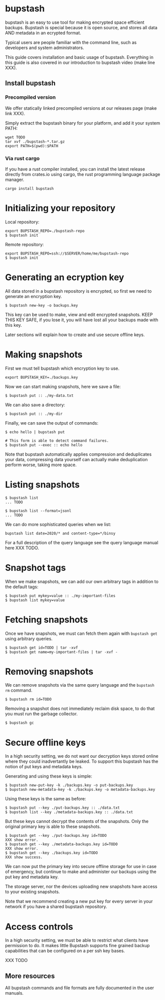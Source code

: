 # bupstash 

bupstash is an easy to use tool for making encrypted space efficient backups. Bupstash
is special because it is open source, and stores all data AND metadata in an ecrypted format.

 Typical
users are people familiar with the command line, such as developers and system administrators.


This guide covers installation and basic usage of bupstash.
Everything in this guide is also covered in our introduction to bupstash video (make line XXX).

## Install bupstash

### Precompiled version 

We offer statically linked precompiled versions at our releases page (make link XXX).

Simply extract the bupstash binary for your platform, and add it your system PATH:

```
wget TODO
tar xvf ./bupstash-*.tar.gz
export PATH=$(pwd):$PATH
```

### Via rust cargo

If you have a rust compiler installed, you can install the latest release
directly from crates.io using cargo, the rust programming language package manager.

```
cargo install bupstash
```

# Initializing your repository

Local repository:
```
export BUPSTASH_REPO=./bupstash-repo
$ bupstash init
```

Remote repository:

```
export BUPSTASH_REPO=ssh://$SERVER/home/me/bupstash-repo
$ bupstash init
```

# Generating an ecryption key

All data stored in a bupstash repository is encrypted, so first we need to generate an encryption key.

```
$ bupstash new-key -o backups.key
```

This key can be used to make, view and edit encrypted snapshots. 
KEEP THIS KEY SAFE, if you lose it, you will have lost all your backups made with this key.

Later sections will explain how to create and use secure offline keys.

# Making snapshots

First we must tell bupstash which encryption key to use.
```
export BUPSTASH_KEY=./backups.key
```

Now we can start making snapshots, here we save a file:

```
$ bupstash put :: ./my-data.txt
```

We can also save a directory:

```
$ bupstash put :: ./my-dir
```

Finally, we can save the output of commands:

```
$ echo hello | bupstash put

# This form is able to detect command failures.
$ bupstash put --exec :: echo hello
```

Note that bupstash automatically applies compression and deduplicates your data, compressing data yourself can actually make deduplication perform worse, taking more space.

# Listing snapshots

```
$ bupstash list 
... TODO
```

```
$ bupstash list --format=jsonl 
... TODO
```

We can do more sophisticated queries when we list:

```
bupstash list date=2020/* and content-type=*/binsy
```

For a full description of the query language see the query language manual here XXX TODO.

# Snapshot tags

When we make snapshots, we can add our own arbitrary tags in addition to the default tags:

```
$ bupstash put mykey=value :: ./my-important-files 
$ bupstash list mykey=value
```

# Fetching snapshots

Once we have snapshots, we must can fetch them again with `bupstash get` using arbitrary 
queries.

```
$ bupstash get id=TODO | tar -xvf
$ bupstash get name=my-important-files | tar -xvf -
```

# Removing snapshots

We can remove snapshots via the same query language and the `bupstash rm` command.

```
$ bupstash rm id=TODO
```

Removing a snapshot does not immediately reclaim disk space, to do that you must run the 
garbage collector.

```
$ bupstash gc
```


# Secure offline keys

In a high security setting, we do not want our decryption keys stored online where they could 
inadvertantly be leaked. To support this bupstash has the notion of put keys and metadata keys.

Generating and using these keys is simple:

```
$ bupstash new-put-key -k ./backups.key -o put-backups.key
$ bupstash new-metadata-key -k ./backups.key -o metadata-backups.key
```

Using these keys is the same as before:

```
$ bupstash put --key ./put-backups.key :: ./data.txt
$ bupstash list --key ./metadata-backups.key :: ./data.txt
```

But these keys cannot decrypt the contents of the snapshots. Only the original primary key 
is able to these snapshots.

```
$ bupstash get --key ./put-backups.key id=TODO 
XXX show error.
$ bupstash get --key ./metadata-backups.key id=TODO 
XXX show error.
$ bupstash get --key ./backups.key id=TODO 
XXX show success.
```

We can now put the primary key into secure offline storage for use in case of emergency,
but continue to make and administer our backups using the put key and metadata key.

The storage server, nor the devices uploading new snapshots 
have access to your existing snapshots.

Note that we recommend creating a new put key for every server in your network if you have a shared bupstash repository.


# Access controls

In a high security setting, we must be able to restrict what clients have permission to do.
It makes little 
Bupstash supports fine grained backup capabilities that can be configured on a per ssh key bases.

XXX TODO


## More resources

All bupstash commands and file formats are fully documented in the user manuals.

